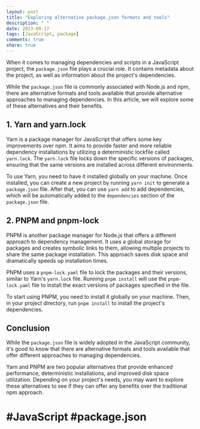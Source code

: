 ```yaml
---
layout: post
title: "Exploring alternative package.json formats and tools"
description: " "
date: 2023-09-17
tags: [JavaScript, package]
comments: true
share: true
---
```


When it comes to managing dependencies and scripts in a JavaScript project, the `package.json` file plays a crucial role. It contains metadata about the project, as well as information about the project's dependencies.

While the `package.json` file is commonly associated with Node.js and npm, there are alternative formats and tools available that provide alternative approaches to managing dependencies. In this article, we will explore some of these alternatives and their benefits.

## 1. Yarn and yarn.lock

Yarn is a package manager for JavaScript that offers some key improvements over npm. It aims to provide faster and more reliable dependency installations by utilizing a deterministic lockfile called `yarn.lock`. The `yarn.lock` file locks down the specific versions of packages, ensuring that the same versions are installed across different environments.

To use Yarn, you need to have it installed globally on your machine. Once installed, you can create a new project by running `yarn init` to generate a `package.json` file. After that, you can use `yarn add` to add dependencies, which will be automatically added to the `dependencies` section of the `package.json` file.

## 2. PNPM and pnpm-lock

PNPM is another package manager for Node.js that offers a different approach to dependency management. It uses a global storage for packages and creates symbolic links to them, allowing multiple projects to share the same package installation. This approach saves disk space and dramatically speeds up installation times.

PNPM uses a `pnpm-lock.yaml` file to lock the packages and their versions, similar to Yarn's `yarn.lock` file. Running `pnpm install` will use the `pnpm-lock.yaml` file to install the exact versions of packages specified in the file.

To start using PNPM, you need to install it globally on your machine. Then, in your project directory, run `pnpm install` to install the project's dependencies.

## Conclusion

While the `package.json` file is widely adopted in the JavaScript community, it's good to know that there are alternative formats and tools available that offer different approaches to managing dependencies.

Yarn and PNPM are two popular alternatives that provide enhanced performance, deterministic installations, and improved disk space utilization. Depending on your project's needs, you may want to explore these alternatives to see if they can offer any benefits over the traditional npm approach.

# #JavaScript #package.json